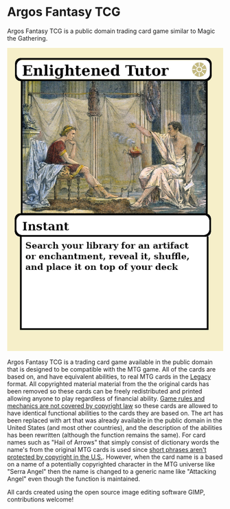 # Argos Fantasy TCG

Argos Fantasy TCG is a public domain trading card game similar to Magic the Gathering.

![Enlightened Tutor Card](/src/Enlightened-Tutor.png)

Argos Fantasy TCG is a trading card game available in the public domain that is designed to be compatible with the MTG game. All of the cards are based on, and have equivalent abilities, to real MTG cards in the [Legacy](https://en.wikipedia.org/wiki/Magic:_The_Gathering_formats#Legacy) format. All copyrighted material material from the the original cards has been removed so these cards can be freely redistributed and printed allowing anyone to play regardless of financial ability. [Game rules and mechanics are not covered by copyright law](https://www.americanbar.org/groups/intellectual_property_law/publications/landslide/2014-15/march-april/its_how_you_play_game_why_videogame_rules_are_not_expression_protected_copyright_law/) so these cards are allowed to have identical functional abilities to the cards they are based on. The art has been replaced with art that was already available in the public domain in the United States (and most other countries), and the description of the abilities has been rewritten (although the function remains the same). For card names such as "Hail of Arrows" that simply consist of dictionary words the name's from the original MTG cards is used since [short phrases aren't protected by copyright in the U.S.](https://www.copyright.gov/help/faq/faq-protect.html). However, when the card name is a based on a name of a potentially copyrighted character in the MTG universe like "Serra Angel" then the name is changed to a generic name like "Attacking Angel" even though the function is maintained.


All cards created using the open source image editing software GIMP, contributions welcome!
